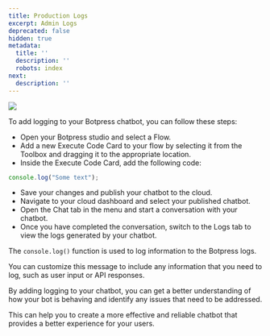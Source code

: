 ```yaml
---
title: Production Logs
excerpt: Admin Logs
deprecated: false
hidden: true
metadata:
  title: ''
  description: ''
  robots: index
next:
  description: ''
---
```

![](https://files.readme.io/61eb6ff-image.png)

To add logging to your Botpress chatbot, you can follow these steps:

- Open your Botpress studio and select a Flow.
- Add a new Execute Code Card to your flow by selecting it from the Toolbox and dragging it to the appropriate location.
- Inside the Execute Code Card, add the following code:

```typescript
console.log("Some text");
```

- Save your changes and publish your chatbot to the cloud.
- Navigate to your cloud dashboard and select your published chatbot.
- Open the Chat tab in the menu and start a conversation with your chatbot.
- Once you have completed the conversation, switch to the Logs tab to view the logs generated by your chatbot.

The `console.log()` function is used to log information to the Botpress logs.

You can customize this message to include any information that you need to log, such as user input or API responses.

By adding logging to your chatbot, you can get a better understanding of how your bot is behaving and identify any issues that need to be addressed.

This can help you to create a more effective and reliable chatbot that provides a better experience for your users.